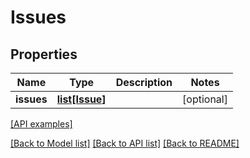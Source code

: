 # Issues

## Properties
Name | Type | Description | Notes
------------ | ------------- | ------------- | -------------
**issues** | [**list[Issue]**](Issue.md) |  | [optional] 

[[API examples]](http://devopshq.github.io/teamcity/teamcity_models/Issues.html)

[[Back to Model list]](../README.md#documentation-for-models) [[Back to API list]](../README.md#documentation-for-api-endpoints) [[Back to README]](../README.md)


